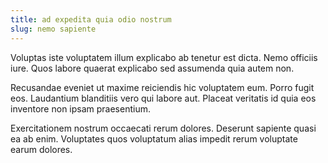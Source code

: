 ```yaml
---
title: ad expedita quia odio nostrum
slug: nemo sapiente
---
```


Voluptas iste voluptatem illum explicabo ab tenetur est dicta. Nemo officiis iure. Quos labore quaerat explicabo sed assumenda quia autem non.

Recusandae eveniet ut maxime reiciendis hic voluptatem eum. Porro fugit eos. Laudantium blanditiis vero qui labore aut. Placeat veritatis id quia eos inventore non ipsam praesentium.

Exercitationem nostrum occaecati rerum dolores. Deserunt sapiente quasi ea ab enim. Voluptates quos voluptatum alias impedit rerum voluptate earum dolores.
